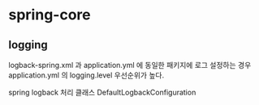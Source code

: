 # spring-core

## logging

logback-spring.xml 과 application.yml 에 동일한 패키지에 로그 설정하는 경우  
application.yml 의 logging.level 우선순위가 높다.

spring logback 처리 클래스 DefaultLogbackConfiguration
